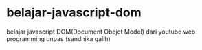 # belajar-javascript-dom
belajar javascript DOM(Document Obejct Model) dari youtube web programming unpas (sandhika galih)
